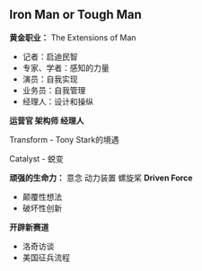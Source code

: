 
## Iron Man or Tough Man

**黄金职业：** The Extensions of Man
- 记者：启迪民智
- 专家、学者：感知的力量
- 演员：自我实现
- 业务员：自我管理
- 经理人：设计和操纵

**运营官 架构师 经理人**

Transform - Tony Stark的境遇

Catalyst - 蜕变

**顽强的生命力：** 意念 动力装置 螺旋桨 **Driven Force**

- 颠覆性想法
- 破坏性创新

**开辟新赛道**
- 洛奇访谈
- 美国征兵流程
